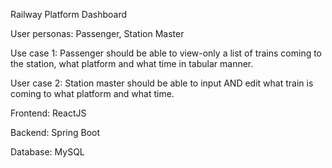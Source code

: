Railway Platform Dashboard
 
User personas: Passenger, Station Master
 
Use case 1: Passenger should be able to view-only a list of trains coming to the station, what platform and what time in tabular manner.
 
User case 2: Station master should be able to input AND edit what train is coming to what platform and what time.


Frontend: ReactJS

Backend: Spring Boot

Database: MySQL
